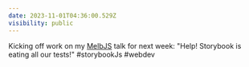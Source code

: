 ```yaml
---
date: 2023-11-01T04:36:00.529Z
visibility: public
---
```


Kicking off work on my [MelbJS](https://melbjs.com) talk for next week: "Help! Storybook is eating all our tests!" #storybookJs #webdev
